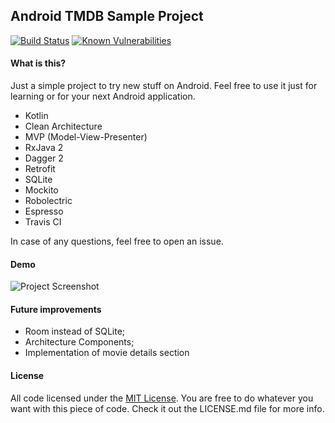 Android TMDB Sample Project
------
[![Build Status](https://travis-ci.org/bresan/android_tmdb_clean_architecture.svg?branch=master)](https://travis-ci.org/bresan/android_tmdb_clean_architecture) [![Known Vulnerabilities](https://snyk.io/test/github/bresan/android_tmdb_clean_architecture/badge.svg)](https://snyk.io/test/github/bresan/android_tmdb_clean_architecture)


#### What is this?
Just a simple project to try new stuff on Android. Feel free to use it just for learning or for your next Android application.

- Kotlin
- Clean Architecture
- MVP (Model-View-Presenter)
- RxJava 2
- Dagger 2
- Retrofit
- SQLite
- Mockito
- Robolectric
- Espresso
- Travis CI

In case of any questions, feel free to open an issue.

#### Demo

![Project Screenshot](https://i.imgur.com/tCoK3aS.png "Project Preview")

#### Future improvements

- Room instead of SQLite;
- Architecture Components;
- Implementation of movie details section

#### License

All code licensed under the [MIT License](http://www.opensource.org/licenses/mit-license.php). You are free to do whatever you want with this piece of code. Check it out the LICENSE.md file for more info.